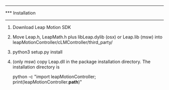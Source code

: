 ****************
*** Installation
****************

1. Download Leap Motion SDK

2. Move Leap.h, LeapMath.h plus libLeap.dylib (osx) or Leap.lib (msw) into leapMotionController/cLMController/third_party/

3. python3 setup.py install

4. (only msw) copy Leap.dll in the package installation directory. The installation directory is

	python -c "import leapMotionController; print(leapMotionController.__path__)"

